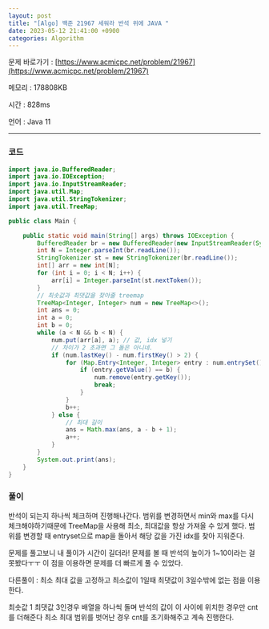 ```yaml
---
layout: post
title: "[Algo] 백준 21967 세워라 반석 위에 JAVA "
date: 2023-05-12 21:41:00 +0900
categories: Algorithm
---
```


문제 바로가기 : [https://www.acmicpc.net/problem/21967](https://www.acmicpc.net/problem/21967)

메모리 : 178808KB

시간 : 828ms

언어 : Java 11

---

### 코드

```java
import java.io.BufferedReader;
import java.io.IOException;
import java.io.InputStreamReader;
import java.util.Map;
import java.util.StringTokenizer;
import java.util.TreeMap;

public class Main {

    public static void main(String[] args) throws IOException {
        BufferedReader br = new BufferedReader(new InputStreamReader(System.in));
        int N = Integer.parseInt(br.readLine());
        StringTokenizer st = new StringTokenizer(br.readLine());
        int[] arr = new int[N];
        for (int i = 0; i < N; i++) {
            arr[i] = Integer.parseInt(st.nextToken());
        }
        // 최솟값과 최댓값을 찾아줄 treemap
        TreeMap<Integer, Integer> num = new TreeMap<>();
        int ans = 0;
        int a = 0;
        int b = 0;
        while (a < N && b < N) {
            num.put(arr[a], a); // 값, idx 넣기
            // 차이가 2 초과면 그 돌은 아니네.
            if (num.lastKey() - num.firstKey() > 2) {
                for (Map.Entry<Integer, Integer> entry : num.entrySet()) {
                    if (entry.getValue() == b) {
                        num.remove(entry.getKey());
                        break;
                    }
                }
                b++;
            } else {
                // 최대 길이
                ans = Math.max(ans, a - b + 1);
                a++;
            }
        }
        System.out.print(ans);
    }
}
```

### 풀이

반석이 되는지 하나씩 체크하며 진행해나간다.
범위를 변경하면서 min와 max를 다시 체크해야하기때문에 TreeMap을 사용해 최소, 최대값을 항상 가져올 수 있게 했다.
범위를 변경할 때 entryset으로 map을 돌아서 해당 값을 가진 idx를 찾아 지워준다.

문제를 풀고보니 내 풀이가 시간이 길더라!
문제를 볼 때 반석의 높이가 1~10이라는 걸 못봤다ㅜㅜ 이 점을 이용하면 문제를 더 빠르게 풀 수 있었다.

다른풀이 : 최소 최대 값을 고정하고 최소값이 1일때 최댓값이 3일수밖에 없는 점을 이용한다.

최솟값 1 최댓값 3인경우 배열을 하나씩 돌며 반석의 값이 이 사이에 위치한 경우만 cnt를 더해준다 최소 최대 범위를 벗어난 경우 cnt를 초기화해주고 계속 진행한다.
